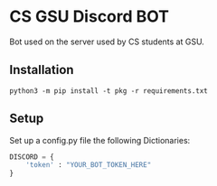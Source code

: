 # CS GSU Discord BOT

Bot used on the server used by CS students at GSU.

## Installation
`python3 -m pip install -t pkg -r requirements.txt
`

## Setup
Set up a config.py file the following Dictionaries:
```python
DISCORD = {
    'token' : "YOUR_BOT_TOKEN_HERE"
}
```